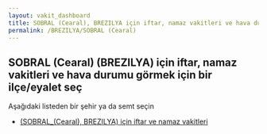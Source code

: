 ```yaml
---
layout: vakit_dashboard
title: SOBRAL (Cearal), BREZILYA için iftar, namaz vakitleri ve hava durumu - ilçe/eyalet seç
permalink: /BREZILYA/SOBRAL (Cearal)
---
```


## SOBRAL (Cearal) (BREZILYA) için iftar, namaz vakitleri ve hava durumu  görmek için bir ilçe/eyalet seç

Aşağıdaki listeden bir şehir ya da semt seçin

* [ (SOBRAL_(Cearal), BREZILYA) için iftar ve namaz vakitleri](/BREZILYA/SOBRAL_(Cearal)/)

<script type="text/javascript">
  var GLOBAL_COUNTRY = 'BREZILYA';
  var GLOBAL_CITY = 'SOBRAL (Cearal)';
  var GLOBAL_STATE = 'SOBRAL (Cearal)';
</script>
